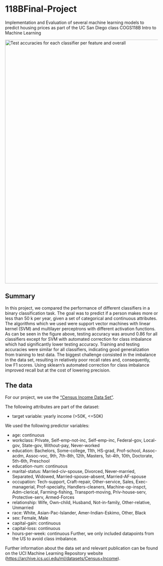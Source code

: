 # 118BFinal-Project

Implementation and Evaluation of several machine learning models to predict housing prices as part of the UC San Diego class COGS118B Intro to Machine Learning

 <img src="https://github.com/janinaschuhmacher/UCSD_COGS118B_final_ML_project/blob/master/test_accuracies.png" alt="Test accuracies for each classifier per feature
                                                                                                                      and overall"  width="800" height="800">


## Summary

In this project, we compared the performance of different classifiers in a binary classification task. The goal was to predict if a person makes more or less than 50 k per year, given a set of categorical and continuous attributes. The algorithms which we used were support vector machines with linear kernel (SVM) and multilayer perceptrons with different activation functions. As can be seen in the figure above, testing accuracy was around 0.86 for all classifiers except for SVM with automated correction for class imbalance which had significantly lower testing accuracy. Training and testing accuracies were similar for all classifiers, indicating good generalization from training to test data. The biggest challenge consisted in the imbalance in the data set, resulting in relatively poor recall rates and, consequently, low F1 scores. Using sklearn’s automated
correction for class imbalance improved recall but at the cost of lowering precision.

## The data

For our project, we use the [“Census Income Data Set”](https://archive.ics.uci.edu/ml/datasets/Census+Income).

The following attributes are part of the dataset: 

* target variable: yearly income (>50K, <=50K)

We used the following predictor variables: 
* age: continuous
* workclass: Private, Self-emp-not-inc, Self-emp-inc, Federal-gov, Local-gov, State-gov, Without-pay, Never-worked
* education: Bachelors, Some-college, 11th, HS-grad, Prof-school, Assoc-acdm, Assoc-voc, 9th, 7th-8th, 12th, Masters, 1st-4th, 10th, Doctorate, 5th-6th, Preschool
* education-num: continuous
* marital-status: Married-civ-spouse, Divorced, Never-married, Separated, Widowed, Married-spouse-absent, Married-AF-spouse
* occupation: Tech-support, Craft-repair, Other-service, Sales, Exec-managerial, Prof-specialty, Handlers-cleaners, Machine-op-inspct, Adm-clerical, Farming-fishing, Transport-moving, Priv-house-serv, Protective-serv, Armed-Forces
* relationship: Wife, Own-child, Husband, Not-in-family, Other-relative, Unmarried
* race: White, Asian-Pac-Islander, Amer-Indian-Eskimo, Other, Black
* sex: Female, Male
* capital-gain: continuous
* capital-loss: continuous
* hours-per-week: continuous
Further, we only included datapoints from the US to avoid class imbalance. 

Further information about the data set and relevant publication can be found on the UCI Machine Learning Repository website (https://archive.ics.uci.edu/ml/datasets/Census+Income).





